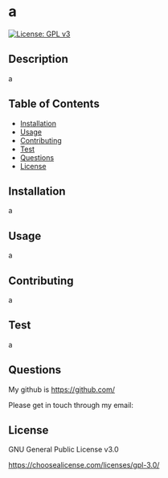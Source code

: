 # a
[![License: GPL v3](https://img.shields.io/badge/License-GPLv3-blue.svg)](https://www.gnu.org/licenses/gpl-3.0)
## Description
a
## Table of Contents
- [Installation](#installation)
- [Usage](#usage)
- [Contributing](#contributing)
- [Test](#test)
- [Questions](#questions)
- [License](#license)
## Installation
a
## Usage
a
## Contributing
a
## Test
a
## Questions
My github is https://github.com/

Please get in touch through my email: 
## License
GNU General Public License v3.0

https://choosealicense.com/licenses/gpl-3.0/